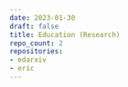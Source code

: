 ```yaml
---
date: 2023-01-30
draft: false
title: Education (Research)
repo_count: 2
repositories:
- edarxiv
- eric
---
```



